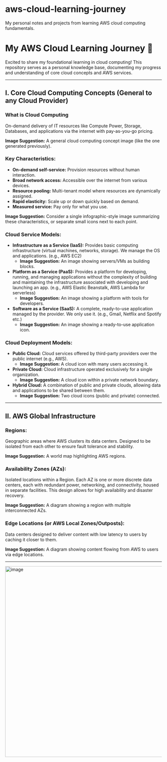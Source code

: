 # aws-cloud-learning-journey
My personal notes and projects from learning AWS cloud computing fundamentals.

# My AWS Cloud Learning Journey 🚀

Excited to share my foundational learning in cloud computing! This repository serves as a personal knowledge base, documenting my progress and understanding of core cloud concepts and AWS services.

---

## I. Core Cloud Computing Concepts (General to any Cloud Provider)

### What is Cloud Computing

On-demand delivery of IT resources like Compute Power, Storage, Databases, and applications via the internet with pay-as-you-go pricing.

**Image Suggestion:** A general cloud computing concept image (like the one generated previously).

### Key Characteristics:

* **On-demand self-service:** Provision resources without human interaction.
* **Broad network access:** Accessible over the internet from various devices.
* **Resource pooling:** Multi-tenant model where resources are dynamically assigned.
* **Rapid elasticity:** Scale up or down quickly based on demand.
* **Measured service:** Pay only for what you use.

**Image Suggestion:** Consider a single infographic-style image summarizing these characteristics, or separate small icons next to each point.

### Cloud Service Models:

* **Infrastructure as a Service (IaaS):** Provides basic computing infrastructure (virtual machines, networks, storage). We manage the OS and applications. (e.g., AWS EC2)
    * **Image Suggestion:** An image showing servers/VMs as building blocks.
* **Platform as a Service (PaaS):** Provides a platform for developing, running, and managing applications without the complexity of building and maintaining the infrastructure associated with developing and launching an app. (e.g., AWS Elastic Beanstalk, AWS Lambda for serverless)
    * **Image Suggestion:** An image showing a platform with tools for developers.
* **Software as a Service (SaaS):** A complete, ready-to-use application managed by the provider. We only use it. (e.g., Gmail, Netflix and Spotify etc.)
    * **Image Suggestion:** An image showing a ready-to-use application icon.

### Cloud Deployment Models:

* **Public Cloud:** Cloud services offered by third-party providers over the public internet (e.g., AWS).
    * **Image Suggestion:** A cloud icon with many users accessing it.
* **Private Cloud:** Cloud infrastructure operated exclusively for a single organization.
    * **Image Suggestion:** A cloud icon within a private network boundary.
* **Hybrid Cloud:** A combination of public and private clouds, allowing data and applications to be shared between them.
    * **Image Suggestion:** Two cloud icons (public and private) connected.

---

## II. AWS Global Infrastructure

### Regions:

Geographic areas where AWS clusters its data centers. Designed to be isolated from each other to ensure fault tolerance and stability.

**Image Suggestion:** A world map highlighting AWS regions.

### Availability Zones (AZs):

Isolated locations within a Region. Each AZ is one or more discrete data centers, each with redundant power, networking, and connectivity, housed in separate facilities. This design allows for high availability and disaster recovery.

**Image Suggestion:** A diagram showing a region with multiple interconnected AZs.

### Edge Locations (or AWS Local Zones/Outposts):

Data centers designed to deliver content with low latency to users by caching it closer to them.

**Image Suggestion:** A diagram showing content flowing from AWS to users via edge locations.

---
<img width="1280" height="614" alt="image" src="https://github.com/user-attachments/assets/274dac63-7df4-4c46-a120-2a8689a99348" />
